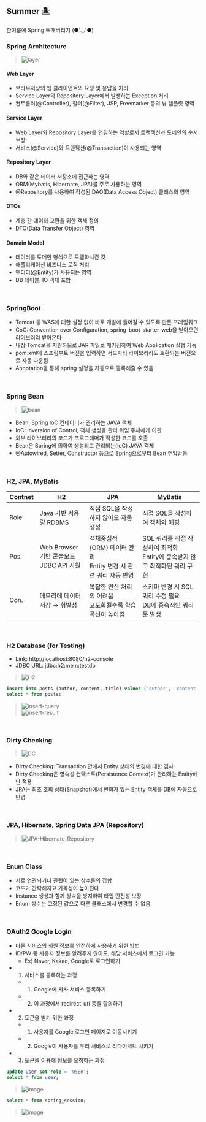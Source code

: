 ## Summer 🏝
한여름에 Spring 뽀개버리기 (●'◡'●)

### Spring Architecture
> ![layer](https://user-images.githubusercontent.com/20378368/128653677-2b58b2e6-e170-49dd-856b-a0ef417e0f40.png)
#### Web Layer
- 브라우저상의 웹 클라이언트의 요청 및 응답을 처리
- Service Layer와 Repository Layer에서 발생하는 Exception 처리
- 컨트롤러(@Controller), 필터(@Filter), JSP, Freemarker 등의 뷰 템플릿 영역
#### Service Layer
- Web Layer와 Repository Layer를 연결하는 역할로서 트랜잭션과 도메인의 순서 보장
- 서비스(@Service)와 트랜잭션(@Transaction)이 사용되는 영역
#### Repository Layer
- DB와 같은 데이터 저장소에 접근하는 영역
- ORM(Mybatis, Hibernate, JPA)를 주로 사용하는 영역
- @Repository를 사용하여 작성된 DAO(Data Access Object) 클래스의 영역
#### DTOs
- 계층 간 데이터 교환을 위한 객체 정의
- DTO(Data Transfer Object) 영역
#### Domain Model
- 데이터를 도메인 형식으로 모델화시킨 것
- 애플리케이션 비즈니스 로직 처리
- 엔티티(@Entity)가 사용되는 영역
- DB 테이블, IO 객체 포함
<br/>

### SpringBoot
- Tomcat 등 WAS에 대한 설정 없이 바로 개발에 들어갈 수 있도록 만든 프레임워크
- CoC: Convention over Configuration, spring-boot-starter-web을 받아오면 라이브러리 받아온다
- 내장 Tomcat을 지원하므로 JAR 파일로 패키징하여 Web Application 실행 가능
- pom.xml에 스프링부트 버전을 입력하면 서드파티 라이브러리도 호환되는 버전으로 자동 다운됨
- Annotation을 통해 spring 설정을 자동으로 등록해줄 수 있음
<br/>

### Spring Bean
> ![bean](https://user-images.githubusercontent.com/20378368/128664936-db8822bc-4539-4136-8b57-baef94134004.png)
- Bean: Spring IoC 컨테이너가 관리하는 JAVA 객체
- IoC: Inversion of Control, 객체 생성을 관리 위임 주체에게 이관
- 외부 라이브러리의 코드가 프로그래머가 작성한 코드를 호출
- Bean은 Spring에 의하여 생성되고 관리되는(IoC) JAVA 객체
- @Autowired, Setter, Constructor 등으로 Spring으로부터 Bean 주입받음
<br/>

### H2, JPA, MyBatis
| Contnet | H2 | JPA | MyBatis |
| --- | --- | --- | --- |
| Role | Java 기반 저용량 RDBMS | 직접 SQL을 작성하지 않아도 자동 생성 | 직접 SQL을 작성하여 객체와 매핑 |
| Pos. | Web Browser 기반 콘솔모드</br> JDBC API 지원 | 객체중심적(ORM) 데이터 관리</br> Entity 변경 시 관련 쿼리 자동 반영 | SQL 쿼리를 직접 작성하여 최적화</br> Entity에 종속받지 않고 최적화된 쿼리 구현 |
| Con. | 메모리에 데이터 저장 → 휘발성 | 복잡한 연산 처리의 어려움</br> 고도화될수록 학습 곡선이 높아짐 | 스키마 변경 시 SQL 쿼리 수정 필요</br> DB에 종속적인 쿼리문 발생 |
<br/>

### H2 Database (for Testing)
- Link: http://localhost:8080/h2-console  
- JDBC URL: jdbc:h2:mem:testdb
> ![H2](https://user-images.githubusercontent.com/20378368/128664766-9efe5f0a-dffd-4b7d-a243-1916bcf63446.png)
```sql
insert into posts (author, content, title) values ('author', 'content', 'title');
select * from posts;
```
> ![insert-query](https://user-images.githubusercontent.com/20378368/128666004-485d8523-515c-408e-8b69-88f50d855577.png)  
> ![insert-result](https://user-images.githubusercontent.com/20378368/128665276-2a756081-49b1-4ece-9547-11e6702b201c.png)
<br/>

### Dirty Checking
> ![DC](https://user-images.githubusercontent.com/20378368/128669641-50a3cfc5-c540-461c-9033-e907ff527402.png)
- Dirty Checking: Transaction 안에서 Entity 상태의 변경에 대한 검사
- Dirty Checking은 영속성 컨텍스트(Persistence Context)가 관리하는 Entity에만 적용
- JPA는 최초 조회 상태(Snapshot)에서 변화가 있는 Entity 객체를 DB에 자동으로 반영
<br/>

### JPA, Hibernate, Spring Data JPA (Repository)
> ![JPA-Hibernate-Repository](https://user-images.githubusercontent.com/20378368/128971468-ffb03907-7f52-49d6-b4e2-62b37e9944c2.png)
<br/>

### Enum Class
- 서로 연관되거나 관련이 있는 상수들의 집합
- 코드가 간략해지고 가독성이 높아진다
- Instance 생성과 함께 상속을 방지하여 타입 안전성 보장
- Enum 상수는 고정된 값으로 다른 클래스에서 변경할 수 없음
<br/>

### OAuth2 Google Login
- 다른 서비스의 회원 정보를 안전하게 사용하기 위한 방법
- ID/PW 등 사용자 정보를 알려주지 않아도, 해당 서비스에서 로그인 가능
    - Ex) Naver, Kakao, Google로 로그인하기
- 1. 서비스를 등록하는 과정
    - 1) Google에 자사 서비스 등록하기
    - 2) 이 과정에서 redirect_uri 등을 합의하기
- 2. 토큰을 받기 위한 과정
    - 1) 사용자를 Google 로그인 페이지로 이동시키기
    - 2) Google이 사용자를 우리 서비스로 리다이렉트 시키기
- 3. 토큰을 이용해 정보를 요청하는 과정
```sql
update user set role = 'USER';
select * from user;
```
> ![image](https://user-images.githubusercontent.com/20378368/130082102-66112867-975f-4c6c-8b7b-036c32be89cc.png)
```sql
select * from spring_session;
```
> ![image](https://user-images.githubusercontent.com/20378368/130087795-004aff1a-34ce-4de1-8837-cf11ec7ce424.png)